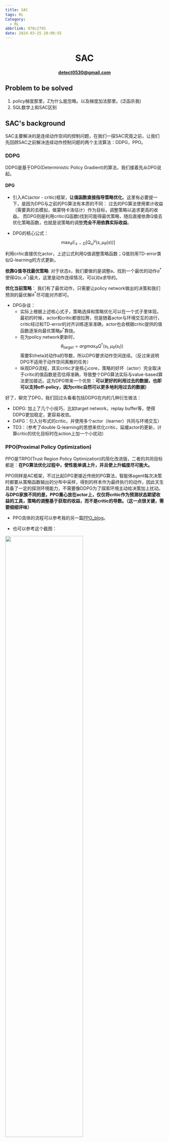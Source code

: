 ```yaml
---
title: SAC
tags: RL
Category:
  - RL
abbrlink: 970c2795
date: 2024-03-25 20:08:55
---
```

# <center> SAC </center>
#### <center> detect0530@gmail.com </center>

## Problem to be solved

1. policy梯度那里，Z为什么能忽略。以及梯度加法那里。(泛函杀我)
2. SQL数学上和SAC区别

## SAC's background

SAC主要解决的是连续动作空间的控制问题，在我们一探SAC究竟之前，让我们先回顾SAC之前解决连续动作控制问题的两个主流算法：DDPG，PPO。

### DDPG

DDPG是基于DPG(Deterministic Policy Gradient)的算法，我们接着先从DPG说起。

#### DPG

- 引入AC(actor - critic)框架，**让值函数直接指导策略优化**。这里有必要提一下，是因为DPG与之前的PG算法有本质的不同：
过去的PG算法使用累计收益（需要真的去模拟，做蒙特卡洛估计）作为目标，调整策略以追求更高的收益。
而DPG则是利用critic(Q函数)找到可能得最优策略，随后直接依靠Q值去优化策略函数，也就是说策略的调整**完全不用依靠实际收益**。

- DPG的核心公式：
$$\max_{\theta}\mathbb{E}_{s \sim D}[Q_{\omega}^{\mu}(s,\mu_{\theta}(s))]$$

利用critic直接优化actor，上述公式利用Q值调整策略函数；Q值则用TD-error类似Q-learning的方式更新。

**依靠Q值寻找最优策略**:
    对于状态s，我们要做的是调整a，找到一个最优的动作$a^*$使得$Q(s,a^*)$最大，这里是动作连续情况，可以对a求导的。

**优化当前策略**：
    我们有了最优动作，只需要让policy network做出的决策和我们预测的最优解$a^*$尽可能对齐即可。

- DPG杂谈：
  - 实际上根据上述核心式子，策略选择和策略优化可以在一个式子里体现。最初的时候，actor和critic都很拉胯，但是随着actor与环境交互的进行，critic经过和TD-error的对齐训练逐渐准确，actor也会根据critic提供的值函数逐渐向最优策略$\mu^*$靠拢。
  - 在为policy network更新时，
  $$\theta_{target}= argmax_{\theta}Q^*(s_t,\mu_{\theta}(s_t))$$
  需要$\theta对动作a的导数，所以DPG要求动作空间连续。（反过来说明DPG不适用于动作空间离散的任务）
  - 纵观DPG流程，其实critic才是核心core，策略的好坏（actor）完全取决于critic的值函数是否估得准确，导致整个DPG算法实际与value-based算法更加接近。这为DPG带来一个优势：**可以更好的利用过去的数据，也即可以支持off-policy，因为critic自然可以更多地利用过去的数据）**

好了，聊完了DPG，我们回过头看看包括DDPG在内的几种衍生做法：

- DDPG: 加上了几个小技巧，比如target network，replay buffer等，使得DDPG更加稳定，更容易收敛。
- D4PG：引入分布式的critic，并使用多个actor（learner）共同与环境交互）
- TD3：（参考了double Q-learning的思想来优化critic，延缓actor的更新，计算critic的优化目标时在action上加一个小扰动）

### PPO(Proximal Policy Optimization)

PPO是TRPO(Trust Region Policy Optimization)的简化改进版，二者的共同目标都是：**在PG算法优化过程中，使性能单调上升，并且使上升幅度尽可能大。**

PPO同样是AC框架，不过比起DPG更接近传统的PG算法，智能体agent每次决策时都要从策略函数输出的分布中采样，得到的样本作为最终执行的动作，因此天生具备了一定的探测环境能力，不需要像DDPG为了探索环境主动给决策加上扰动。**与DPG家族不同的是，PPO重心放在actor上，仅仅将critic作为预测状态期望收益的工具，策略的调整基于获取的收益，而不是critic的导数。（这一点很关键，需要细细评味）**

- PPO具体的流程可以参考我的另一篇[PPO_blog](https://detect.wiki/post/61815765.html)。

- 也可以参考这个截图：
<img src="SAC/image.png" alt="" width="70%" height="70%">

- PPO杂谈：
    - PPO与原始PG算法不同在于，每次策略参数迭代都朝着优化的方向改进，同时将策略变化限定在一定范围以内。（反之更新后策略崩溃，提高稳定性）
    - 引入importance sampling技巧，成为一定程度上的off-policy算法。（on-policy对数据依赖很严重，每次更新都需要和环境进行新的交互）
    - 引入AC框架，可以用critic代替蒙特卡洛实际去和环境交互计算return。同时可以利用critic计算advantage优势函数。
    - 使用GAE，replay buffer等技巧，使得PPO更加稳定，更容易收敛。
    - 严格约数policy参数更新速度，使策略表现尽可能单调。

### 主流算法的缺陷

- PPO：PPO必须保证importance sampling实现的off-policy与实际环境交互policy差异不会过大，否则，过去的数据不能再被利用，这样的off-policy其实是半吊子，所以PPO在sample efficiency 这条指标上并不算好。
- DDPG: DDPG对各种超参数十分敏感，所以DDPG在各种指标上的亮眼成绩有精雕细琢的嫌疑。泛化性能堪忧。

### SAC

为了解决上述经典算法的问题，Tuomas Haarnoja 提出了他的SAC算法，接下来我们正式引入主角SAC。SAC是基于最大熵（maximum entropy）这一思想发展的RL算法，**其采用与PPO类似的随机分布式策略函数（Stochastic Policy），并且是一个off-policy，actor-critic算法，与其他RL算法最为不同的地方在于，SAC在优化策略以获取更高累计收益的同时，也会最大化策略的熵**。SAC在各种常用的benchmark以及真实的机器人控制任务中性能优秀，而且表现稳定，具有极强的抗干扰能力，是2018年强化学习领域的巨大突破。

**为了更好的引入SAC，接下来会介绍一些前置知识，包括SAC由来的一步步过程。**

#### 熵

熵越大，代表混乱程度越高，不严谨地说，熵越大，代表策略越随机，这样agent可以更充分地探索状态空间，避免策略早早陷入local optimum，并且可以探索到多个可行方案来完成任务，提高鲁棒性。

引入熵最大化的RL算法的目标策略：
$$\pi^*_{MaxEnt}=argmax_{\pi}\sum_t\mathbb{E}_{(s_t,a_t)\sim \rho_{\pi}}[r(s_t,a_t)+\alpha H(\pi(\cdot|s_t))]$$

这里$\rho$是策略$\pi$下的状态动作对所服从的分布。$\alpha$是温度系数的超参数，用于调整对熵值的重视程度。

乍一看，就是给奖励后面加了一个正则熵值项，

不过，MERL的优化目标不只是灵机一动地给原本的RL目标加上一个正则化项，这个优化目标可以从概率图模型（Probabilistic Graphic Model）推出，感兴趣的读者可以参考SVI。
而SAC的作者则表示这个思路源于统计建模中的最大熵方法，最大熵模型的好处是：模型在匹配观察到的信息时，对未知的假设最少。
------此处有两个链接


#### Soft Value Function and Energy Based Policy

由于我们的优化目标变了，在MERL(Maximum Entropy Reinforcement Learning)中我们也有自成一派的值函数，用于评价策略和状态的好坏。

- Soft Value Function:

$$Q_{soft}^{\pi}(s,a) = \mathbb{E}_{s_t,a_t \sim \rho_\pi}[\sum_{t=0}^\infin\gamma^tr(s_t,a_t)+\alpha\sum_{t=1}^\infin\gamma^tH(\pi(\cdot|s_t))|s_0=s,a_0=a] $$
$$V_{soft}^{\pi(s)}=\mathbb{E}_{s_t,a_t \sim \rho_\pi}[\sum_{t=0}^\infin\gamma^t(r(s_t,a_t)+\alpha H(\pi(\cdot|s_t)))|s_0=s]$$

不难注意到soft Q和soft V之间存在关系：

$$Q_{soft}^{\pi}(s,a) = \mathbb{E}_{s' \sim p(s'|s,a)}[r(s,a) + \gamma V_{soft}^\pi(s')]$$

$$V_{soft}^\pi(s) = \mathbb{E}_{a\sim \pi}[Q_{soft}^\pi(s,a)]+\alpha H(\pi(\cdot|s))=\mathbb{E}_{a\sim \pi}[Q_{soft}^\pi(s,a)-\alpha \log(\pi(a|s))]$$

(其实上式就是SAC中V函数的值迭代公式)

#### Energy Based Policy(EBP)

<img src="SAC/image-1.png" alt="" width="70%" height="70%">

#### SAC的前身Soft Q-Learning


### SAC

前文提出了MERL的基本理论，并引出了SAC的前身Soft Q-Learning，不过我们也可以看出其实现困难，最终的实现也是理论上soft Q-learning的近似。后来 Tuomas 改进优化了SQL，提出了SAC算法。

#### Soft Policy Evaluation

Soft Q-Learning中我们需要对V函数的值用softmax积分去算，这一步很难，我们采用迭代的思想规避这个问题。

$$Q_{soft}^{\pi}(s,a) = \mathbb{E}_{s' \sim p(s'|s,a)}[r(s,a) + \gamma V_{soft}^\pi(s')]$$

如果SAC中我们只打算维护一个值函数Q，就把下式代入，只用Q值函数迭代；如果想维护两个值函数Q和V，那就用这两个式子进行迭代。。

$$V_{soft}^\pi(s) = \mathbb{E}_{a\sim \pi}[Q_{soft}^\pi(s,a)]+\alpha H(\pi(\cdot|s))=\mathbb{E}_{a\sim \pi}[Q_{soft}^\pi(s,a)]-\alpha \log(\pi(a|s))$$

这里的s是从经验池D中取的，存放的是同轨策略分布的样本。

用这两个式子反复迭代，可以得到近似的策略评估（值函数）。

#### Soft Policy Improvement

SAC中的理想策略依然是EBP形式
$$\pi(a_t|s_t) \propto \exp(\frac{1}{\alpha}Q_{soft}(s_t,a_t))$$

，不过由于EBP无法采样的问题依然存在，所以只能用一个高斯分布$\pi$来代替EBP与环境交互，随后策略优化时我们期望这个高斯分布尽可能接近EBP。

于是很直观的，我们用KL-divergence来度量$\pi$和EBP之间的距离，并优化缩小这个距离：

$$\pi_{new} = argmin_{\pi \in \Pi}D_{KL}(\pi(\cdot|s_t)||\frac{\exp(\frac{1}{\alpha}Q_{soft}^{\pi_{old}}(s_t,\cdot))}{Z_{soft}^{\pi_{old}}(s_t)})$$

解释一下，$\Pi$表示我们可选的策略集合，本质上就是带参数的高斯分布的集合。$Z_{soft}^{\pi_{old}}(s_t)$是归一化因子，用于保证$\pi$是一个概率分布，不过对于策略函数$\pi$来说，这一部分是常数，在实际计算时可以忽略不计。（论文里补充说明）

所以实际上SAC不用再维护V函数？

#### Soft Policy Iteration

就像绝大多数RL算法一样，算法交替执行Soft Policy Evaluation和Soft Policy Improvement，直到值函数和最优策略收敛，这一过程被称作Soft Policy Iteration。

#### SAC的实现

根据上面的解说，SAC在实际实现时，值函数和策略函数分别用两个网络$\theta$和$\phi$组成。值函数输出Q值，策略函数输出action的分布（均值和方差），需要一个高斯分布时再进行一次采样，具体的采样结果作为策略的决策动作。

- Q值训练的损失函数：
  $$
  \begin{aligned}
  J_{Q}(\theta) = \mathop{E}\limits_{s_t,a_t,s_{t+1} \sim D, \ a_{t+1} \sim \pi_\phi}[\frac{1}{2}(Q_{\theta}(s_t,a_t)-(r(s_t,a_t)+\gamma(Q_\theta(s_{t+1},a_{t+1})-\alpha\log\pi_\phi(a_{t+1}|s_{t+1}))))^2]
  \end{aligned}
  $$

  训练Q时，数据是从agent过往与环境交互产生的数据（replay buffer）中取出，但是$a_{t+1}$是从临时策略$\pi_{\phi}$中采集出来的，这样才是合乎我们定义（Q是策略期望汇报），无偏的估计。


- 策略$\pi_\phi$的损失函数：
    $$
    J_{\pi}(\phi)=D_{KL} \left( \pi_{\phi}(\cdot|s_t)||\exp(\frac{1}{\alpha}Q_\theta(s_t,\cdot)-\log Z(s_t))\right) \\ = \mathbb{E}_{s_t \sim D, a_t \sim \pi_\phi}[\log \pi_\phi(a_t,s_t)-\frac{1}{\alpha}Q_\theta(s_t,a_t)+\log Z(s_t)]
    $$

    - Z此时由上一个版本的$\pi$值确定的，是确定的，只有a是由我们要argmin的$\pi_\phi$决定的，所以我们需要从$\pi_\phi$采样a，同时Z的值相当于变成常数，我们可以忽略。#QQQQQQQQQQQQQQQQ
    - 因为$a_t \sim \pi_{\phi}$，实际操作时我们不能真的去抽样，因为抽样无法backpropagation，所以我们用reparameterization trick，即从一个固定的高斯分布中采样，然后通过一个线性变换得到最终的action：
    $$a_t = f_\phi(\epsilon_t;s_t) = f_\phi^\mu(s_t) + \epsilon_t \cdot f_\phi^\alpha()$$
    其实就是有固定的mean和std，让后再随便抽一个随机数$\epsilon$从而“确定性”的构造一个随机抽样结果，这样反向传播时的路是通畅的。

    <img src="SAC/image-2.png" alt="" width="70%" height="70%">
    于是最后：
    $$J_{\pi}(\phi)=\mathbb{E}_{s_t \sim D, \epsilon \sim N}[\log \pi_\phi(f_\phi(\epsilon_t;s_t),s_t)-\frac{1}{\alpha}Q_\theta(s_t,f_\phi(\epsilon_t;s_t))]$$

最后只要不断收集数据，缩小这两个损失函数，就可以迭代收敛到解。

这里再提一下梯度的事：

<img src="SAC/image-4.png" alt="" width="70%" height="70%">

我没有理解梯度加法那个地方。#QQQQQQQQQQQQQQQ

<img src="SAC/image-5.png" alt="" width="70%" height="70%">



### SAC 杂谈

#### 一些插件

SAC中依然可以用许多常见的trick，比如double Q network，target network等。

#### Automating Entropy Adjustment for MERL

这是一个重要改进，有助于SAC稳定。在自动调整温度系数方法之前，作者表示要同时维护V和Q两个值函数，为了让训练更加稳定。但是此方法引入后缓解了这个问题，于是只保留了必要的Q值估计。

$\alpha$参数之前作为一个hyperparameter控制MERL对熵的重视程度。但是不同的学习任务，甚至与同一训练任务的不同时期，都有自己合适的$\alpha$。我们自然希望这个关键参数可以让SAC自动调节。

作者构造了一个带约数的优化问题：最大化期望收益，同时保持策略熵大于一个阈值。

$$\max_{\pi} \mathbb{E}_{s_t,a_t \sim \rho_\pi}[\sum_{t=0}^\infin\gamma^tr(s_t,a_t)+\alpha H(\pi(\cdot|s_t))]$$

现在变成：

<img src="SAC/image-6.png" alt="" width="70%" height="70%">

这里做一些解释：

这里策略的下标是指我们在程序里每一个step，每一个step策略都会更新一波，我们希望$\alpha$也能随之更新，我们把给熵项顶一个shreshold，希望实际的熵总是大于这个shreshold，这样我们就可以保证策略的探索性。

接下来从那一推max的式子由里往外推，并使用对偶性加入拉格朗日项从而把熵限制条件去除。这里作者称满足convex所以是强对偶，所以min，max可以互换，于是最优的$\alpha$可以通过最小化一个函数得到，这个函数里的策略函数也是当前最优的。这个公式里最优的$\pi^*$是怎么来的呢？是我们确定了$\alpha$后，网络迭代出的$\pi^*$（与$\alpha$的值绑定）,所以最后直接优化最后一行的式子就可以了。

<img src="SAC/image-7.png" alt="" width="70%" height="70%">

更进一步的，不只是最内层的max满足上式，对于所有时刻的$\alpha_t$和与之绑定的$\pi_t$最后优化的式子都是同构的，所以在程序里每执行一次step，然后更新策略，最后更新$\alpha$，这样就可以自动调节了。（实际实现中，$\alpha$对应的$policy$来自上一轮更新的$\pi$，为了节省再抽样的时间，因为整个过程是迭代的，所以这样做也是可以的）

最后经验之谈，我们设定$threshold$为$-\dim(A)$。**(注意，连续动作空间用pdf积分出来的熵没有上下界，完全可以为负值)**


#### 一些杂谈

##### 1. Model-free算法采样难度大，不易收敛
##### 2. 限制model-free算法面向真实task的主要原因

  - 采样复杂度大，效率低（on-policy最是这样，off-policy可以反复利用数据，稍微缓解）
  - 难以调节超参数导致的收敛问题。
  - off-policy还有稳定性差，容易发散问题，需要大量数据，特别是在连续空间上。（TD3等一系列优化off-policy方法都是为了解决这个问题，比如制定了延迟更新，策略平滑等）
  - 超参数敏感，对不同task难以泛化
##### 3. SAC同时兼顾采样效率和稳定性。
  - SAC 是off-policy
  - SAC采用最大含熵目标作为优化对象。以前，对每一个step都只有奖励$r(s,a)$，现在多一个$H(\pi(\cdot|s))$，这种做法直接增加了算法的**探索性和鲁棒性**。对策略的挖掘（不容易陷于局部最优），以及对噪音的鲁棒性（有噪音时我还是有机会做其他动作），从而不会让agent轻易失效。
  - SAC的off-policy让其sample变得高效，其最大化含熵性又让SAC稳定且有探索性。
##### 4. 随机策略的好处
  - 探索能力强。一方面从SQL中我们已经证明这种含熵目标的最优解是一种波尔茨曼分布函数，这种分布是一种概率分布，所以满足随机性。另一方面个人认为熵项可以看成正则化项，使得输出动作随机性增加，而不只是确定性动作。
  - 在一些RL的task中，可能会有多个比较好的动作，随机性的策略会使得这些动作都能被选择到，而不像确定性策略，只能选一个固定的。
  - 提升优化速度。作者发现优化含熵目标比优化标准目标更加快速。
  - 当然还有其他好处，比如适合于多模式任务、可以作为另一个任务的初始化、鲁棒性等。
##### 5. SQL与SAC的区别
  - 基于Q-learning的SQL算法直接学习得到最优Q函数，然后得到最优策略$\pi^*$。这是value-based的思想，先求出值函数，然后更具值函数求出策略，比如贪心策略。
  - SAC则类似策略梯度上升，直接更新策略$\pi$。这是policy-based的思想，直接对策略进行梯度上升进行更新。
##### 6. 策略评估准确性证明
  - 其实不同点就是引入了熵项，代入式子还是dp转移式子，最后收敛时一定是最优解。
##### 7. 策略提升
  - 我们还需要证明Energy-based policy确实可以像之前的greedy或者$\epsilon-greedy$策略一样，使得每一个step后，策略一定更优，即$Q^\pi\leq Q^{\pi'}$。
  - 首先SQL告诉我们Energy-based policy是最大含熵目标的**最优解**，Energy-based policy具体为:
  $$\pi(\cdot|s) \propto \exp(-\mathcal{E})$$
  在这个问题中，$\mathcal{E}$视作Q值。
  - 而我们的最优解是：
  $$\pi^*_{MaxEnt} = \argmax_x \mathbb{E}_{s_t,a_t\sim \rho_\pi}[\sum_{l=t}^\infin\gamma^{l-t}\cdot (r(s_l,a_l)+\alpha H(\cdot|s_l))|(s_t,a_t)]$$
  实际上这个最优解就是上面那个Energy-based Policy。
  但是我们直接利用Energy-based函数方便是方便，但是之后需要从这个分布中抽样时就g了。所以我们曲线救国，还是用高斯参数的分布作为数簇，用神经网络调整高斯参数去逼近这个Energy-based Policy。虽然自然想到就用KL散度去衡量，但是有趣的是从KL散度的数学公式可以推出，只要KL散度梯度下降成功，那么新策略一定更优。
<img src="SAC/image-3.png" alt="" width="70%" height="70%">

##### 8. 策略迭代
  - 现在我们有了策略评估和策略更新，即是广义策略迭代了，那么不断迭代下去理论上就可以收敛。

##### 9. 过估计问题

作者为了缓解Q值过估计，使用两个Q网络，每次取两者较小的那个加入到V和$\pi$的训练中。（注意两个Q自己是同时训练的，只是用谁的值去更新其他网络不同而已）

我们在对策略梯度上升时，会让策略停在使Q值较大的位置上,从而当Q值自迭代时会往高了估，同时如果估值有波动，自举的迭代形式会进一步恶化。所以我们需要双Q和target network。

##### 10.Q网络和$\pi$网络
- 都是采用随机梯度优化方式，没有采用SVGD。
- target network采用软更新(Exponentially moving average)。
- SAC采用AC框架，两个网络互相依赖，谁也离不开谁。

##### 11. 随机性策略
- 避免过早policy不成熟地收敛
- 作者用去掉熵项的SAC（类似DDPG）作为对比，随机性SAC更加稳定，这在困难环境很重要。

##### 12. 评测时策略
最终评测检验性能时，我们每次选择SAC分布的均值，最后结果好于标准SAC随机策略。

##### 13. 奖励衰减

奖励值隐式的影响到熵值温度因子的平衡，所以需要调节奖励的scale来平衡奖励值和熵值。（后续SAC升级版设计了自动调节的温度参数）

##### 14. SAC优缺点

- 优点：
  1. off-policy，采样效率高
  2. 稳定性好
  3. 鲁棒性好
  4. 随机性策略，有探索性
- 缺点：
  1. SAC的policy的目的是趋近于玻尔兹曼分布，但是实际实现的时候，为了能够tractable，选择了输出一个高斯，也就是让高斯趋近于玻尔兹曼分布。这意味着SAC本质上还是unimodal的算法(而不是soft q-learning的multi-modal)。这使得SAC的创新性打了很大的折扣。
  2. 温度因子α \alphaα需要针对不同环境进行调节，比较难搞。这个参数需要为不同的任务专门设计，甚至同一任务训练到不同时期，都各自有自己适合的。
##### 15. 为什么SAC不用像PPO一样引入重要性采样？

SAC的策略更新逻辑其实跟DPG相似，都是希望策略朝着值函数中Q值更高的地方偏移。
值函数固定后就不用关心当前的策略与采集数据的策略差异。
Critic 用Q-learning，那么至少critic的优化必然off-policy，1-step Q-learning 不用IS。另一方面，前半部分，策略更新这块，DPG不用IS（也不能用IS），这也是对的。但是，其实随机策略也可以不用IS，SAC就是一个例子。当AC算法以值函数为中心，策略更新完全依赖值函数，不关心当前策略的实际收益时，Actor部分也成了off-policy。

而PPO是基于当前的策略，用Q值函数去调整当前策略，需要去评估策略的表现，此时就需要IS了。
##### 16. 为什么使用KL散度别捏的去拟合能量密度函数，而不用MCMC方法

policy是在线更新，MCMC必须也跟着在线变化，但是每一次收敛太慢了，不适用于在线更新

（来自GPT）

Markov Chain Monte Carlo (MCMC) 方法是一种强大的采样技术，能够从复杂的概率分布中生成样本。尽管MCMC在许多领域内都非常有用，尤其是在贝叶斯统计推断中，但在需要在线推断的情况下，即在实时或接近实时情况下执行策略时，使用MCMC方法面临一些实际挑战：

1. **计算成本高**：MCMC方法通常需要大量的迭代来生成一个近似于目标分布的样本集合。每次迭代可能涉及复杂的计算，特别是在目标分布的形状复杂或维度很高时。

2. **收敛速度慢**：MCMC方法可能需要数千到数百万次迭代才能收敛到目标分布，这对于需要快速响应的在线系统来说是不可接受的。

3. **难以评估收敛状态**：在实际应用中，很难判断MCMC链是否已经收敛到目标分布。这增加了在线推断的不确定性和风险。

4. **在线更新的挑战**：在在线学习或决策场景中，环境和数据可能不断变化，这要求采样方法能够快速适应新的条件。MCMC方法适应这种变化的速度可能不够快，因为需要重新运行长时间的链以适应新的分布。

因此，尽管MCMC是一种在离线环境中非常有用的采样工具，**但由于其高计算成本和慢收敛速度，它不适合需要实时或近实时决策的在线应用场景**。在这些情况下，学习一个随机采样网络（如在引用的文献中提到的那样），这种网络被训练为能够从目标分布中直接生成近似样本，可能是一种更实用的解决方案。这种方法可以显著降低采样所需的时间，使其更适合在线和实时应用场景。